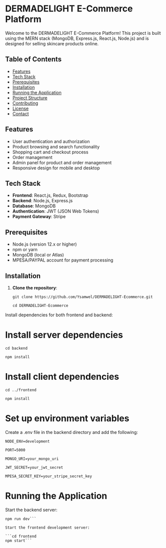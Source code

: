 # DERMADELIGHT E-Commerce Platform

Welcome to the DERMADELIGHT E-Commerce Platform! This project is built using the MERN stack (MongoDB, Express.js, React.js, Node.js) and is designed for selling skincare products online.

## Table of Contents

- [Features](#features)
- [Tech Stack](#tech-stack)
- [Prerequisites](#prerequisites)
- [Installation](#installation)
- [Running the Application](#running-the-application)
- [Project Structure](#project-structure)
- [Contributing](#contributing)
- [License](#license)
- [Contact](#contact)

## Features

- User authentication and authorization
- Product browsing and search functionality
- Shopping cart and checkout process
- Order management
- Admin panel for product and order management
- Responsive design for mobile and desktop

## Tech Stack

- **Frontend**: React.js, Redux, Bootstrap
- **Backend**: Node.js, Express.js
- **Database**: MongoDB
- **Authentication**: JWT (JSON Web Tokens)
- **Payment Gateway**: Stripe

## Prerequisites

- Node.js (version 12.x or higher)
- npm or yarn
- MongoDB (local or Atlas)
- MPESA/PAYPAL account for payment processing

## Installation

1. **Clone the repository**:

   ```git clone https://github.com/Ysamwel/DERMADELIGHT-Ecommerce.git```

   ```cd DERMADELIGHT-Ecommerce```


Install dependencies for both frontend and backend:

# Install server dependencies
```cd backend```

```npm install```

# Install client dependencies
```cd ../frontend```

```npm install```


# Set up environment variables

Create a .env file in the backend directory and add the following:

```NODE_ENV=development```

```PORT=5000```

```MONGO_URI=your_mongo_uri```

```JWT_SECRET=your_jwt_secret```

```MPESA_SECRET_KEY=your_stripe_secret_key```

# Running the Application

Start the backend server:

```cd backend
npm run dev```

Start the frontend development server:

```cd frontend
npm start```

